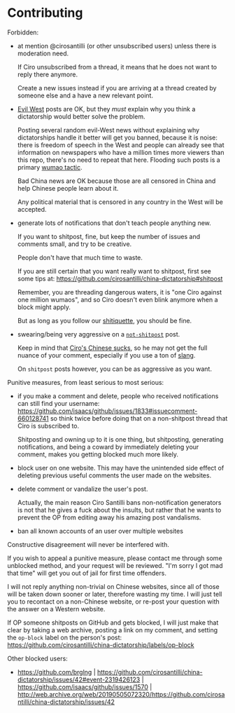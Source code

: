 # Contributing

Forbidden:

-   at mention @cirosantilli (or other unsubscribed users) unless there is moderation need.

    If Ciro unsubscribed from a thread, it means that he does not want to reply there anymore.

    Create a new issues instead if you are arriving at a thread created by someone else and a have a new relevant point.

-   [Evil West](https://github.com/cirosantilli/china-dictatorship#evil-west) posts are OK, but they *must* explain why you think a dictatorship would better solve the problem.

    Posting several random evil-West news without explaining why dictatorships handle it better will get you banned, because it is noise: there is freedom of speech in the West and people can already see that information on newspapers who have a million times more viewers than this repo, there's no need to repeat that here. Flooding such posts is a primary [wumao tactic](https://github.com/cirosantilli/china-dictatorship#wumao).

    Bad China news are OK because those are all censored in China and help Chinese people learn about it.

    Any political material that is censored in any country in the West will be accepted.

-   generate lots of notifications that don't teach people anything new.

    If you want to shitpost, fine, but keep the number of issues and comments small, and try to be creative.

    People don't have that much time to waste.

    If you are still certain that you want really want to shitpost, first see some tips at: https://github.com/cirosantilli/china-dictatorship#shitpost

    Remember, you are threading dangerous waters, it is "one Ciro against one million wumaos", and so Ciro doesn't even blink anymore when a block might apply.

    But as long as you follow our [shitiquette](https://en.wikipedia.org/wiki/Etiquette), you should be fine.

-   swearing/being very aggressive on a [`not-shitpost`](https://github.com/cirosantilli/china-dictatorship) post.

    Keep in mind that [Ciro's Chinese sucks](https://github.com/cirosantilli/china-dictatorship#does-ciro-santilli-speak-chinese), so he may not get the full nuance of your comment, especially if you use a ton of [slang](https://github.com/cirosantilli/china-dictatorship#slang).

    On `shitpost` posts however, you can be as aggressive as you want.

Punitive measures, from least serious to most serious:

-   if you make a comment and delete, people who received notifications can still find your username: https://github.com/isaacs/github/issues/1833#issuecomment-660128741 so think twice before doing that on a non-shitpost thread that Ciro is subscribed to.

    Shitposting and owning up to it is one thing, but shitposting, generating notifications, and being a coward by immediately deleting your comment, makes you getting blocked much more likely.

-   block user on one website. This may have the unintended side effect of deleting previous useful comments the user made on the websites. 

-   delete comment or vandalize the user's post.

    Actually, the main reason Ciro Santilli bans non-notification generators is not that he gives a fuck about the insults, but rather that he wants to prevent the OP from editing away his amazing post vandalisms.

-   ban all known accounts of an user over multiple websites

Constructive disagreement will never be interfered with.

If you wish to appeal a punitive measure, please contact me through some unblocked method, and your request will be reviewed. "I'm sorry I got mad that time" will get you out of jail for first time offenders.

I will not reply anything non-trivial on Chinese websites, since all of those will be taken down sooner or later, therefore wasting my time. I will just tell you to recontact on a non-Chinese website, or re-post your question with the answer on a Western website.

If OP someone shitposts on GitHub and gets blocked, I will just make that clear by taking a web archive, posting a link on my comment, and setting the `op-block` label on the person's post: https://github.com/cirosantilli/china-dictatorship/labels/op-block

Other blocked users:

- https://github.com/brglng | https://github.com/cirosantilli/china-dictatorship/issues/42#event-2319426123 | https://github.com/isaacs/github/issues/1570 | http://web.archive.org/web/20190505072320/https://github.com/cirosantilli/china-dictatorship/issues/42
